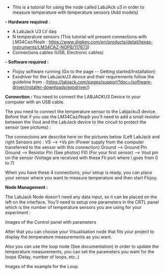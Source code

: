 - This is a tutorial for using the node called LabJAck u3 in order to measure temperature with  temperature sensors (Add models)


**- Hardware required** : 
- A LabJack U3 LV daq 
- N temperature sensors (This tutorial will present connections with LM34Caz/Nopb : https://www.digikey.com/en/products/detail/texas-instruments/LM34CAZ-NOPB/117873)
- Connections cables (USB, Electronic cables)


**- Software required :**
- Flojoy software running (Go to the page -- Getting started/Installation)
- Exodriver for the LabJackU3 device and their requirements follow the guideline from : (https://labjack.com/pages/support?doc=/software-driver/installer-downloads/exodriver/)

**Connection :** 
You need to connect the LABJACKU3 Device to your computer with an USB cable. 

The you need to connect the temperature sensor to the Labjacku3 device. 
Before that if you use the LM34Caz/Nopb you'll need to add a small resistor between the Vout and the LabJack device to the circuit to protect the sensor (see pictures) :

The connections are describe here on the pictures below (Left LabJack and right Sensors pin) : 
VS --> +Vs pin (Power supply from the computer transferred to the sensor with this connection)
Ground --> Ground Pin 
Ground --> Resistor Pin (See photos)
FI0 (For your first sensor) --> Vout pin on the sensor (Voltage are received with these FIi port where i goes from 0 to 7)

When you have these 4 connections, your setup is ready, you can place your sensor where you want to measure temperature and then start Flojoy.

**Node Management :** 

The LabJack Node doesn't need any data input, so it can be placed on the left on the interface. 
You'll need to setup one parameters in the CRTL panel which is the number of temperature sensors you are using for your experiment : 

Images of the Control panel with parameters 

After that you can choose your Visualisation node that fits your project to display the temperature measurements as you want.  

Also you can use the loop node (See documentation) in order to update the temperature measurements, you can set the parameters you want for the loops (Delay, number of loops, etc..) 

Images of the example for the Loop.

